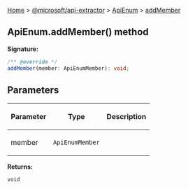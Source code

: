 [Home](./index) &gt; [@microsoft/api-extractor](./api-extractor.md) &gt; [ApiEnum](./api-extractor.apienum.md) &gt; [addMember](./api-extractor.apienum.addmember.md)

## ApiEnum.addMember() method


<b>Signature:</b>

```typescript
/** @override */
addMember(member: ApiEnumMember): void;
```

## Parameters

|  <p>Parameter</p> | <p>Type</p> | <p>Description</p> |
|  --- | --- | --- |
|  <p>member</p> | <p>`ApiEnumMember`</p> |  |

<b>Returns:</b>

`void`

